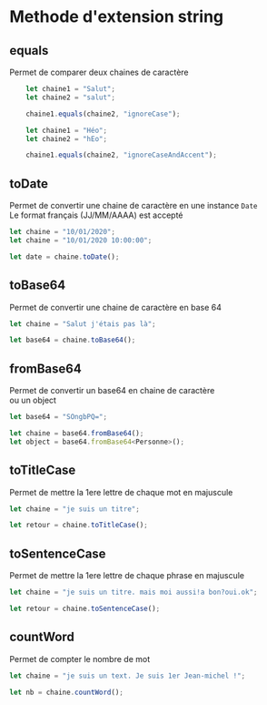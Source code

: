 # Methode d'extension string

## equals

Permet de comparer deux chaines de caractère

```js
    let chaine1 = "Salut";
    let chaine2 = "salut";

    chaine1.equals(chaine2, "ignoreCase");

    let chaine1 = "Héo";
    let chaine2 = "hEo";

    chaine1.equals(chaine2, "ignoreCaseAndAccent");
```

## toDate

Permet de convertir une chaine de caractère en une instance `Date`  
Le format français (JJ/MM/AAAA) est accepté

```js
let chaine = "10/01/2020";
let chaine = "10/01/2020 10:00:00";

let date = chaine.toDate();
```

## toBase64

Permet de convertir une chaine de caractère en base 64

```js
let chaine = "Salut j'étais pas là";

let base64 = chaine.toBase64();
```

## fromBase64

Permet de convertir un base64 en chaine de caractère  
ou un object

```js
let base64 = "SOngbPQ=";

let chaine = base64.fromBase64();
let object = base64.fromBase64<Personne>();
```

## toTitleCase

Permet de mettre la 1ere lettre de chaque mot en majuscule

```js
let chaine = "je suis un titre";

let retour = chaine.toTitleCase();
```

## toSentenceCase

Permet de mettre la 1ere lettre de chaque phrase en majuscule

```js
let chaine = "je suis un titre. mais moi aussi!a bon?oui.ok";

let retour = chaine.toSentenceCase();
```

## countWord

Permet de compter le nombre de mot

```js
let chaine = "je suis un text. Je suis 1er Jean-michel !";

let nb = chaine.countWord();
```
